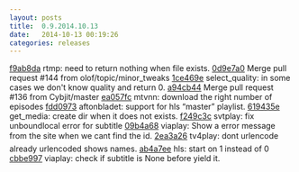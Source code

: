 ```yaml
---
layout: posts
title:  0.9.2014.10.13
date:   2014-10-13 00:19:26
categories: releases
---
```


[f9ab8da](https://github.com/spaam/svtplay-dl/commit/f9ab8da) rtmp: need to return nothing when file exists.
[0d9e7a0](https://github.com/spaam/svtplay-dl/commit/0d9e7a0) Merge pull request #144 from olof/topic/minor_tweaks
[1ce469e](https://github.com/spaam/svtplay-dl/commit/1ce469e) select_quality: in some cases we don't know quality and return 0.
[a94cb44](https://github.com/spaam/svtplay-dl/commit/a94cb44) Merge pull request #136 from Cybjit/master
[ea057fc](https://github.com/spaam/svtplay-dl/commit/ea057fc) mtvnn: download the right number of episodes
[fdd0973](https://github.com/spaam/svtplay-dl/commit/fdd0973) aftonbladet: support for hls “master” playlist.
[619435e](https://github.com/spaam/svtplay-dl/commit/619435e) get_media: create dir when it does not exists.
[f249c3c](https://github.com/spaam/svtplay-dl/commit/f249c3c) svtplay: fix unboundlocal error for subtitle
[09b4a68](https://github.com/spaam/svtplay-dl/commit/09b4a68) viaplay: Show a error message from the site when we cant find the id.
[2ea3a26](https://github.com/spaam/svtplay-dl/commit/2ea3a26) tv4play: dont urlencode already urlencoded shows names.
[ab4a7ee](https://github.com/spaam/svtplay-dl/commit/ab4a7ee) hls: start on 1 instead of 0
[cbbe997](https://github.com/spaam/svtplay-dl/commit/cbbe997) viaplay: check if subtitle is None before yield it.
